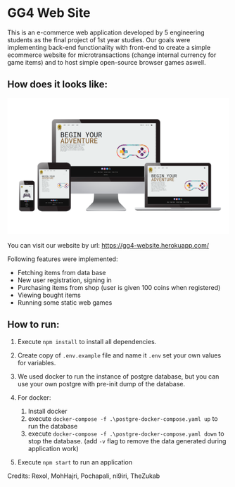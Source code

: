 # GG4 Web Site

This is an e-commerce web application developed by 5 engineering students as the final project of 1st year studies. Our goals were implementing back-end functionality with front-end to create a simple ecommerce website for microtransactions (change internal currency for game items) and to host simple open-source browser games aswell.

## How does it looks like:

![front-end](md-assets/responsiveness.png)

You can visit our website by url: https://gg4-website.herokuapp.com/

Following features were implemented:

* Fetching items from data base
* New user registration, signing in
* Purchasing items from shop (user is given 100 coins when registered)
* Viewing bought items
* Running some static web games

## How to run:

1. Execute `npm install` to install all dependencies.

2. Create copy of `.env.example` file and name it `.env` set your own values for variables.

3. We used docker to run the instance of postgre database, but you can use your own postgre with pre-init dump of the database.

4. For docker:
   1. Install docker
   2. execute `docker-compose -f .\postgre-docker-compose.yaml up` to run the database
   3. execute `docker-compose -f .\postgre-docker-compose.yaml down` to stop the database. (add `-v` flag to remove the data generated during application work)

5. Execute `npm start` to run an application

Credits: Rexol, MohHajri, Pochapali, ni9iri, TheZukab

